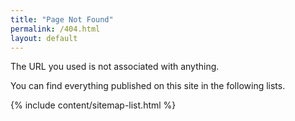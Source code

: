 ```yaml
---
title: "Page Not Found"
permalink: /404.html
layout: default
---
```



<!--more-->

The URL you used is not associated with anything.

You can find everything published on this site in the following lists.

{% include content/sitemap-list.html %}
